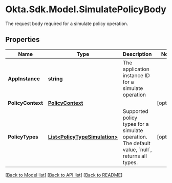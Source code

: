# Okta.Sdk.Model.SimulatePolicyBody
The request body required for a simulate policy operation.

## Properties

Name | Type | Description | Notes
------------ | ------------- | ------------- | -------------
**AppInstance** | **string** | The application instance ID for a simulate operation | 
**PolicyContext** | [**PolicyContext**](PolicyContext.md) |  | [optional] 
**PolicyTypes** | [**List&lt;PolicyTypeSimulation&gt;**](PolicyTypeSimulation.md) | Supported policy types for a simulate operation. The default value, &#x60;null&#x60;, returns all types. | [optional] 

[[Back to Model list]](../README.md#documentation-for-models) [[Back to API list]](../README.md#documentation-for-api-endpoints) [[Back to README]](../README.md)

